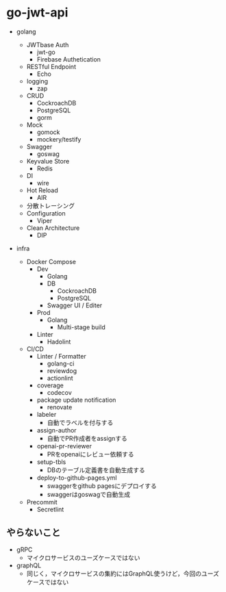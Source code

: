 
# go-jwt-api
- golang
  - JWTbase Auth
      - jwt-go
      - Firebase Authetication
  - RESTful Endpoint
      - Echo
  - logging
      - zap
  - CRUD
      - CockroachDB
      - PostgreSQL
      - gorm
  - Mock
      - gomock
      - mockery/testify 
  - Swagger
      - goswag
  - Keyvalue Store
      - Redis
  - DI
      - wire
  - Hot Reload
      - AIR
  - 分散トレーシング
  - Configuration
      - Viper
  - Clean Architecture
      - DIP
 
- infra
  - Docker Compose
    - Dev
        - Golang
        - DB
            - CockroachDB
            - PostgreSQL
        - Swagger UI / Editer
    - Prod
        - Golang
            - Multi-stage build
    - Linter
        - Hadolint
  - CI/CD
      - Linter / Formatter
          - golang-ci
          - reviewdog
          - actionlint
      - coverage
          - codecov
      - package update notification
          - renovate
      - labeler
        - 自動でラベルを付与する
      - assign-author
        - 自動でPR作成者をassignする
      - openai-pr-reviewer
        - PRをopenaiにレビュー依頼する
      - setup-tbls
        - DBのテーブル定義書を自動生成する
      - deploy-to-github-pages.yml
        - swaggerをgithub pagesにデプロイする
        - swaggerはgoswagで自動生成
  - Precommit
      - Secretlint


## やらないこと
- gRPC
  - マイクロサービスのユーズケースではない
- graphQL
  - 同じく，マイクロサービスの集約にはGraphQL使うけど，今回のユーズケースではない  
